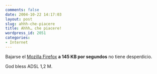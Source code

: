 ```yaml
---
comments: false
date: 2004-10-22 14:17:03
layout: post
slug: ahhh-che-piacere
title: Ahhh… che piacere!
wordpress_id: 2051
categories:
- Internet
---
```


Bajarse el [Mozilla Firefox](http://www.mozilla.org/products/firefox/) **a 145 KB por segundos** no tiene desperdicio.





God bless ADSL 1,2 M.




 
